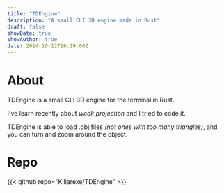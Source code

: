 ```yaml
---
title: "TDEngine"
description: "A small CLI 3D engine made in Rust"
draft: false
showDate: true
showAuthor: true
date: 2024-10-12T16:19:00Z
---
```


# About

TDEngine is a small CLI 3D engine for the terminal in Rust.

I've learn recently about *weak projection* and I tried to code it.

TDEngine is able to load .obj files *(not ones with too many triangles)*, and you can turn and zoom around the object.

# Repo

{{< github repo="Killarexe/TDEngine" >}}
